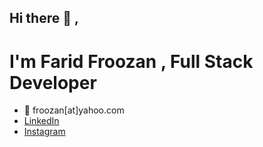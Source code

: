 ## Hi there 👋 ,
# I'm Farid Froozan , Full Stack Developer

- 💬 froozan[at]yahoo.com
- [LinkedIn](https://www.linkedin.com/in/faridfroozan/)
- [Instagram](https://instagram.com/faridfroozan)

